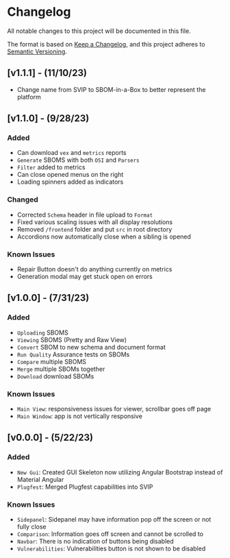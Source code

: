 # Changelog

All notable changes to this project will be documented in this file.

The format is based on [Keep a Changelog](https://keepachangelog.com/en/1.0.0/),
and this project adheres to [Semantic Versioning](https://semver.org/spec/v2.0.0.html).

## [v1.1.1] - (11/10/23)
- Change name from SVIP to SBOM-in-a-Box to better represent the platform

## [v1.1.0] - (9/28/23)
### Added
- Can download `vex` and `metrics` reports
- `Generate` SBOMS with both `OSI` and `Parsers`
- `Filter` added to metrics
- Can close opened menus on the right
- Loading spinners added as indicators
  
### Changed
- Corrected `Schema` header in file upload to `Format`
- Fixed various scaling issues with all display resolutions
- Removed `/frontend` folder and put `src` in root directory
- Accordions now automatically close when a sibling is opened

### Known Issues
- Repair Button doesn't do anything currently on metrics
- Generation modal may get stuck open on errors

## [v1.0.0] - (7/31/23)
### Added
- `Uploading` SBOMS
- `Viewing` SBOMS (Pretty and Raw View)
- `Convert` SBOM to new schema and document format
- `Run Quality` Assurance tests on SBOMs
- `Compare` multiple SBOMS
- `Merge` multiple SBOMs together
- `Download` download SBOMs

### Known Issues
- `Main View`: responsiveness issues for viewer, scrollbar goes off page
- `Main Window`: app is not vertically responsive

## [v0.0.0] - (5/22/23)
### Added
- `New Gui`: Created GUI Skeleton now utilizing Angular Bootstrap instead of Material Angular
- `Plugfest`: Merged Plugfest capabilities into SVIP

### Known Issues
- `Sidepanel`: Sidepanel may have information pop off the screen or not fully close
- `Comparison`: Information goes off screen and cannot be scrolled to
- `Navbar`: There is no indication of buttons being disabled
- `Vulnerabilities`: Vulnerabilities button is not shown to be disabled
